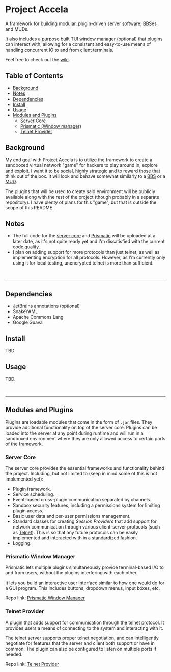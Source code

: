 # Project Accela
A framework for building modular, plugin-driven server software, BBSes and MUDs.

It also includes a purpose built [TUI window manager](#prismatic-window-manager) (optional) that plugins can interact with,
allowing for a consistent and easy-to-use means of handling concurrent IO to and from client terminals.

Feel free to check out the [wiki].


## Table of Contents
- [Background](#background)
- [Notes](#notes)
- [Dependencies](#dependencies)
- [Install](#install)
- [Usage](#usage)
- [Modules and Plugins](#modules-and-plugins)
  - [Server Core](#server-core)
  - [Prismatic (Window manager)](#prismatic-window-manager)
  - [Telnet Provider](#telnet-provider)


## Background
My end goal with Project Accela is to utilize the framework to create a sandboxed virtual network "game"
for hackers to play around in, explore and exploit. 
I want it to be social, highly strategic and to reward those that think out of the box.
It will look and behave somewhat similarly to a [BBS][out_bbs] or a [MUD][out_mud].

The plugins that will be used to create said environment will be publicly available along with the rest of the project 
(though probably in a separate repository). I have plenty of plans for this "game", but that is outside the scope of this README.


## Notes
* The full code for the [server core][repo_server] and [Prismatic][repo_prismatic] will be uploaded at a later date,
as it's not quite ready yet and I'm dissatisfied with the current code quality.
* I plan on adding support for more protocols than just telnet, as well as implementing encryption for all protocols. 
However, as I'm currently only using it for local testing, unencrypted telnet is more than sufficient.

<br>

---

## Dependencies
* JetBrains annotations (optional)
* SnakeYAML
* Apache Commons Lang
* Google Guava


## Install
TBD.


## Usage
TBD.

<br>

---

## Modules and Plugins
Plugins are loadable modules that come in the form of `.jar` files. They provide additional functionality on top of the server core.
Plugins can be loaded into the server at any point during runtime 
and will run in a sandboxed environment where they are only allowed access to certain parts of the framework.


### Server Core
The server core provides the essential frameworks and functionality behind the project.
Including, but not limited to (keep in mind some of this is not implemented yet):
- Plugin framework.
- Service scheduling.
- Event-based cross-plugin communication separated by channels.
- Sandbox security features, including a permissions system for limiting plugin access.
- Basic user data and per-user permissions management.
- Standard classes for creating *Session Providers* that add support for network communication
through various client-server protocols (such as [Telnet][repo_telnet_provider]). 
This is so that any future protocols can be easily implemented and interacted with in a standardized fashion.
- Logging.


<!--Repo link: [Server (Core)][repo_server]-->


### Prismatic Window Manager
Prismatic lets multiple plugins simultaneously provide terminal-based I/O to and from users, 
without the plugins interfering with each other.

It lets you build an interactive user interface similar to how one would do for a GUI program. 
This includes buttons, dropdown menus, input boxes, etc.

Repo link: [Prismatic Window Manager][repo_prismatic]


### Telnet Provider
A plugin that adds support for communication through the telnet protocol.
It provides users a means of connecting to the system and interacting with it.

The telnet server supports proper telnet negotiation, and can intelligently negotiate 
for features that the server and client both support or have in common. 
The plugin can also be configured to listen on multiple ports if needed.

Repo link: [Telnet Provider][repo_telnet_provider]



<!-- Links -->
[repo_server]: ./server/src "Server Core"

[repo_ansi_library]: prismaPlugin/src/net/accela/prisma/ansi "ANSI EscSeq library"

[repo_prismatic]: ./prismaPlugin/src "Prismatic Window Manager"
[repo_telnet_provider]: ./telnetProviderPlugin/src "Telnet Provider"

[wiki]: https://github.com/gustavdersjo/project-accela/wiki

[out_ansi]: https://en.wikipedia.org/wiki/ANSI_escape_code "ANSI Escape Code"
[out_bbs]: https://sv.wikipedia.org/wiki/Bulletin_board_system "Bulletin Board System"
[out_mud]: https://sv.wikipedia.org/wiki/MUD "Multi User Dungeon"
